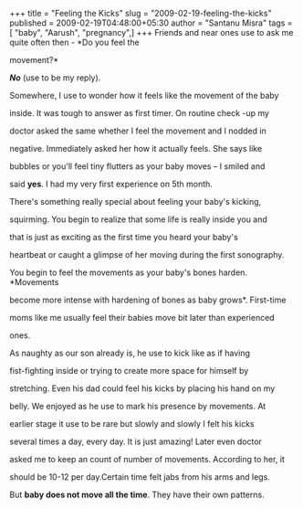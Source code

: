 +++
title = "Feeling the Kicks"
slug = "2009-02-19-feeling-the-kicks"
published = 2009-02-19T04:48:00+05:30
author = "Santanu Misra"
tags = [ "baby", "Aarush", "pregnancy",]
+++
Friends and near ones use to ask me quite often then - *Do you feel the
movement?*

***No*** (use to be my reply).

Somewhere, I use to wonder how it feels like the movement of the baby
inside. It was tough to answer as first timer. On routine check -up my
doctor asked the same whether I feel the movement and I nodded in
negative. Immediately asked her how it actually feels. She says like
bubbles or you'll feel tiny flutters as your baby moves – I smiled and
said **yes**. I had my very first experience on 5th month.

There's something really special about feeling your baby's kicking,
squirming. You begin to realize that some life is really inside you and
that is just as exciting as the first time you heard your baby's
heartbeat or caught a glimpse of her moving during the first sonography.

You begin to feel the movements as your baby's bones harden. *Movements
become more intense with hardening of bones as baby grows*. First-time
moms like me usually feel their babies move bit later than experienced
ones.

As naughty as our son already is, he use to kick like as if having
fist-fighting inside or trying to create more space for himself by
stretching. Even his dad could feel his kicks by placing his hand on my
belly. We enjoyed as he use to mark his presence by movements. At
earlier stage it use to be rare but slowly and slowly I felt his kicks
several times a day, every day. It is just amazing! Later even doctor
asked me to keep an count of number of movements. According to her, it
should be 10-12 per day.Certain time felt jabs from his arms and legs.
But **baby does not move all the time**. They have their own patterns.
